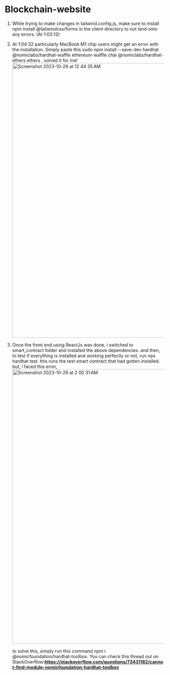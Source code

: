 # Blockchain-website

1. While trying to make changes in tailwind.config.js, make sure to install npm install @tailwindcss/forms in the client directory to not land onto any errors. (At 1:03:12) 
2. At 1:04:32 particularly MacBook M1 chip users might get an error with the installation. Simply paste this sudo npm install --save-dev hardhat @nomiclabs/hardhat-waffle ethereum-waffle chai @nomiclabs/hardhat-ethers ethers . solved it for me!
   <img width="864" alt="Screenshot 2023-10-29 at 12 44 35 AM" src="https://github.com/DrashtiSanjayShah/Blockchain-website/assets/94853646/9eb696a8-108e-4cb7-801a-30b2a7573b01">
3. Once the front end using ReactJs was done, i switched to smart_contract folder and installed the above dependencies. and then, to test if everything is installed and working perfectly or not, run npx hardhat test.
   this runs the test smart contract that had gotten installed. but, i faced this error,  <img width="864" alt="Screenshot 2023-10-29 at 2 00 31 AM" src="https://github.com/DrashtiSanjayShah/Blockchain-website/assets/94853646/0c0ff922-bbf4-48cf-9929-a15973513236">

   to solve this, simply run this command npm i @nomicfoundation/hardhat-toolbox.
You can check this thread out on StackOverflow:**https://stackoverflow.com/questions/73431182/cannot-find-module-nomicfoundation-hardhat-toolbox** 
